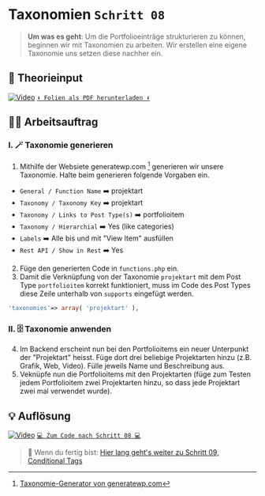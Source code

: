 # Taxonomien `Schritt 08`
> **Um was es geht**: 
> Um die Portfolioeinträge strukturieren zu können, beginnen wir mit Taxonomien zu arbeiten. 
> Wir erstellen eine eigene Taxonomie uns setzen diese nachher ein.

## 🧠 Theorieinput 
[![Video](https://i3.ytimg.com/vi/5yeKG6h5m3s/maxresdefault.jpg)](https://www.youtube.com/watch?v=5yeKG6h5m3s)
[`⬇️ Folien als PDF herunterladen ⬇️`](https://drive.google.com/file/d/1BdY1PTmD7Ps1j2vxaHCJ5CMkItwUBzL_/view?usp=sharing)

## 🧑‍💻 Arbeitsauftrag

### I. 🪄 Taxonomie generieren
1. Mithilfe der Websiete generatewp.com [^1] generieren wir unsere Taxonomie. Halte beim generieren folgende Vorgaben ein.
- `General / Function Name` ➡️ projektart
- `Taxonomy / Taxonomy Key` ➡️ projektart
- `Taxonomy / Links to Post Type(s)` ➡️ portfolioitem
- `Taxonomy / Hierarchial` ➡️ Yes (like categories)
- `Labels` ➡️ Alle bis und mit "View Item" ausfüllen
- `Rest API / Show in Rest` ➡️ Yes
2. Füge den generierten Code in `functions.php` ein.
3. Damit die Verknüpfung von der Taxonomie `projektart` mit dem Post Type `portfolioitem` korrekt funktioniert, muss im Code des Post Types diese Zeile unterhalb von `supports` eingefügt werden.
```php
'taxonomies'=> array( 'projektart' ),
```

### II. 🗄️ Taxonomie anwenden
4. Im Backend erscheint nun bei den Portfolioitems ein neuer Unterpunkt der "Projektart" heisst. Füge dort drei beliebige Projektarten hinzu (z.B. Grafik, Web, Video). Fülle jeweils Name und Beschreibung aus.
5. Veknüpfe nun die Portfolioitems mit den Projektarten (füge zum Testen jedem Portfolioitem zwei Projektarten hinzu, so dass jede Projektart zwei mal verwendet wurde).

[^1]: [Taxonomie-Generator von generatewp.com](https://generatewp.com/taxonomy/)

## 💡 Auflösung 
[![Video](https://i3.ytimg.com/vi/958lWbiQEU8/maxresdefault.jpg)](https://www.youtube.com/watch?v=958lWbiQEU8)
[``💻 Zum Code nach Schritt 08 💻``](after_08-taxonomies)

>  🔗 Wenn du fertig bist:
>  [Hier lang geht's weiter zu Schritt 09, Conditional Tags](/09_conditional-tags)
